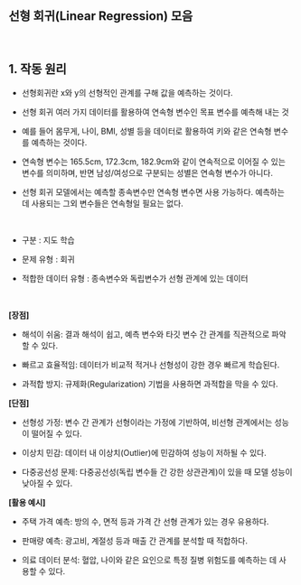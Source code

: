 ## 선형 회귀(Linear Regression) 모음

<br/>

## 1. 작동 원리

- 선형회귀란 x와 y의 선형적인 관계를 구해 값을 예측하는 것이다.


- 선형 회귀 여러 가지 데이터를 활용하여 연속형 변수인 목표 변수를 예측해 내는 것

- 예를 들어 몸무게, 나이, BMI, 성별 등을 데이터로 활용하여 키와 같은 연속형 변수를 예측하는 것이다.

- 연속형 변수는 165.5cm, 172.3cm, 182.9cm와 같이 연속적으로 이어질 수 있는 변수를 의미하며, 반면 남성/여성으로 구분되는 성별은 연속형 변수가 아니다.

- 선형 회귀 모델에서는 예측할 종속변수만 연속형 변수면 사용 가능하다. 예측하는 데 사용되는 그외 변수들은 연속형일 필요는 없다.

<br/>

- 구분 : 지도 학습

- 문제 유형 : 회귀

- 적합한 데이터 유형 : 종속변수와 독립변수가 선형 관계에 있는 데이터

<br/>

**[장점]**

- 해석이 쉬움: 결과 해석이 쉽고, 예측 변수와 타깃 변수 간 관계를 직관적으로 파악할 수 있다.

- 빠르고 효율적임: 데이터가 비교적 적거나 선형성이 강한 경우 빠르게 학습된다.

- 과적합 방지: 규제화(Regularization) 기법을 사용하면 과적합을 막을 수 있다.

**[단점]**

- 선형성 가정: 변수 간 관계가 선형이라는 가정에 기반하여, 비선형 관계에서는 성능이 떨어질 수 있다.

- 이상치 민감: 데이터 내 이상치(Outlier)에 민감하여 성능이 저하될 수 있다.

- 다중공선성 문제: 다중공선성(독립 변수들 간 강한 상관관계)이 있을 때 모델 성능이 낮아질 수 있다.

**[활용 예시]**

- 주택 가격 예측: 방의 수, 면적 등과 가격 간 선형 관계가 있는 경우 유용하다.

- 판매량 예측: 광고비, 계절성 등과 매출 간 관계를 분석할 때 적합하다.

- 의료 데이터 분석: 혈압, 나이와 같은 요인으로 특정 질병 위험도를 예측하는 데 사용할 수 있다.

<br/>



<br/>



<br/>



<br/>



<br/>



<br/>



<br/>



<br/>



<br/>



<br/>


<br/>


<br/>



<br/>



<br/>




<br/>



<br/>



<br/>



<br/>



<br/>



<br/>



<br/>



<br/>



<br/>



<br/>


<br/>


<br/>



<br/>



<br/>




<br/>



<br/>



<br/>



<br/>



<br/>



<br/>



<br/>



<br/>



<br/>



<br/>


<br/>


<br/>



<br/>



<br/>




<br/>



<br/>



<br/>



<br/>



<br/>



<br/>



<br/>



<br/>



<br/>



<br/>

